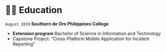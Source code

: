 # 👨‍🎓 Education

`August 2019` **Southern de Oro Philippines College**
- **Extension program**  Bachelor of Science in Information and Technology
- Capstone Project: “Cross-Platform Mobile Application for Incident Reporting”
